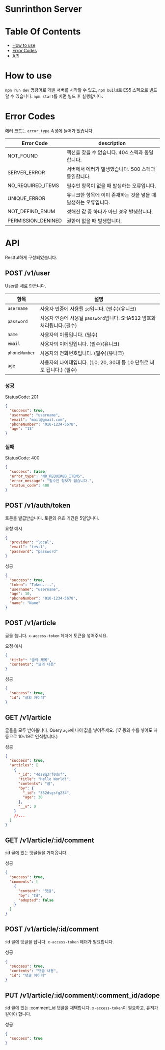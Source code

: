 # Sunrinthon Server

# Table Of Contents

- [How to use](#How-to-use)
- [Error Codes](#Error-Codes)
- [API](#API)

# How to use

`npm run dev` 명령어로 개발 서버를 시작할 수 있고, `npm build`로 ES5 스펙으로 빌드할 수 있습니다. `npm start`를 치면 빌드 후 실행합니다.

# Error Codes

에러 코드는 `error_type` 속성에 들어가 있습니다.

| Error Code         | description                                                     |
| ------------------ | --------------------------------------------------------------- |
| NOT_FOUND          | 액션을 찾을 수 없습니다. 404 스펙과 동일합니다.                 |
| SERVER_ERROR       | 서버에서 에러가 발생했습니다. 500 스펙과 동일합니다.            |
| NO_REQUIRED_ITEMS  | 필수인 항목이 없을 때 발생하는 오류입니다.                      |
| UNIQUE_ERROR       | 유니크한 항목에 이미 존재하는 것을 넣을 때 발생하는 오류입니다. |
| NOT_DEFIND_ENUM    | 정해진 값 중 하나가 아닌 경우 발생합니다.                       |
| PERMISSION_DENINED | 권한이 없을 때 발생합니다.                                      |

# API

Restful하게 구성되었습니다.

## POST /v1/user

User를 새로 만듭니다.

| 항목          | 설명                                                                   |
| ------------- | ---------------------------------------------------------------------- |
| `username`    | 사용자 인증에 사용될 `id`입니다. (필수)(유니크)                        |
| `password`    | 사용자 인증에 사용될 `password`입니다. SHA512 암호화 처리됩니다.(필수) |
| `name`        | 사용자의 이름입니다. (필수)                                            |
| `email`       | 사용자의 이메일입니다. (필수)(유니크)                                  |
| `phoneNumber` | 사용자의 전화번호입니다. (필수)(유니크)                                |
| `age`         | 사용자의 나이대입니다. (10, 20, 30대 등 10 단위로 써도 됩니다.) (필수) |

### 성공

StatusCode: 201

```json
{
  "success": true,
  "username": "username",
  "email": "mail@gmail.com",
  "phoneNumber": "010-1234-5678",
  "age": "13"
}
```

### 실패

StatusCode: 400

```json
{
  "success": false,
  "error_type": "NO_REQUIRED_ITEMS",
  "error_message": "필수인 정보가 없습니다.",
  "status_code": 400
}
```

## POST /v1/auth/token

토큰을 발급받습니다. 토큰의 유효 기간은 5일입니다.

요청 예시

```json
{
  "provider": "local",
  "email": "test1",
  "password": "password"
}
```

성공

```json
{
  "success": true,
  "token": "Token....",
  "username": "username",
  "age": 10,
  "phoneNumber": "010-1234-5678",
  "name": "Name"
}
```

## POST /v1/article

글을 씁니다. `x-access-token` 헤더에 토큰을 넣어주세요.

요청 예시

```json
{
  "title": "글의 제목",
  "contents": "글의 내용"
}
```

성공

```json
{
  "success": true,
  "id": "글의 아이디"
}
```

## GET /v1/article

글들을 모두 받아옵니다. Query `age`에 나이 값을 넣어주세요. (17 등의 수를 넣어도 자동으로 10~19로 인식합니다.)

성공

```json
{
  "success": true,
  "articles": [
    {
      "_id": "4ds8q3rf0dsf",
      "title": "Hello World!",
      "contents": "글",
      "by": {
        "_id": "352dsgsfg234",
        "age": 30
      },
      "__v": 0
    }
    //...
  ]
}
```

## GET /v1/article/:id/comment

:id 글에 있는 댓글들을 가져옵니다.

성공

```json
{
  "success": true,
  "comments": [
    {
      "content": "댓글",
      "by": "Id",
      "adopted": false
    }
  ]
}
```

## POST /v1/article/:id/comment

:id 글에 댓글을 답니다. `x-access-token` 헤더가 필요합니다.

성공

```json
{
  "success": true,
  "contents": "댓글 내용",
  "id": "댓글 아이디"
}
```

## PUT /v1/article/:id/comment/:comment_id/adope

:id 글에 있는 :comment_id 댓글을 채택합니다. `x-access-token`이 필요하고, 유저가 같아야 합니다.

성공

```json
{
  "success": true
}
```
